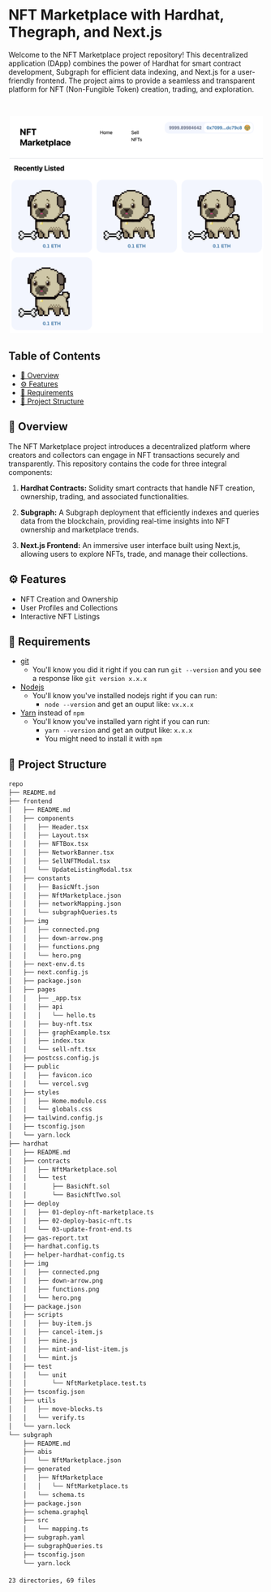 # NFT Marketplace with Hardhat, Thegraph, and Next.js

Welcome to the NFT Marketplace project repository! This decentralized application (DApp) combines the power of Hardhat for smart contract development, Subgraph for efficient data indexing, and Next.js for a user-friendly frontend. The project aims to provide a seamless and transparent platform for NFT (Non-Fungible Token) creation, trading, and exploration.

<br/>
<p align="center">
<img src="./hardhat/img/hero.png" width="500" alt="Hardhat NextJS Marketplace">
</a>
</p>

## Table of Contents

- [📍 Overview](#overview)
- [⚙️ Features](#features)
- [🧩 Requirements](#🧩-requirements)
- [📂 Project Structure](#project-structure)

## 📍 Overview

The NFT Marketplace project introduces a decentralized platform where creators and collectors can engage in NFT transactions securely and transparently. This repository contains the code for three integral components:

1. **Hardhat Contracts:** Solidity smart contracts that handle NFT creation, ownership, trading, and associated functionalities.

2. **Subgraph:** A Subgraph deployment that efficiently indexes and queries data from the blockchain, providing real-time insights into NFT ownership and marketplace trends.

3. **Next.js Frontend:** An immersive user interface built using Next.js, allowing users to explore NFTs, trade, and manage their collections.

## ⚙️ Features

- NFT Creation and Ownership
- User Profiles and Collections
- Interactive NFT Listings


## 🧩 Requirements

- [git](https://git-scm.com/book/en/v2/Getting-Started-Installing-Git)
  - You'll know you did it right if you can run `git --version` and you see a response like `git version x.x.x`
- [Nodejs](https://nodejs.org/en/)
  - You'll know you've installed nodejs right if you can run:
    - `node --version` and get an ouput like: `vx.x.x`
- [Yarn](https://classic.yarnpkg.com/lang/en/docs/install/) instead of `npm`
  - You'll know you've installed yarn right if you can run:
    - `yarn --version` and get an output like: `x.x.x`
    - You might need to install it with `npm`


## 📂 Project Structure


```bash
repo
├── README.md
├── frontend
│   ├── README.md
│   ├── components
│   │   ├── Header.tsx
│   │   ├── Layout.tsx
│   │   ├── NFTBox.tsx
│   │   ├── NetworkBanner.tsx
│   │   ├── SellNFTModal.tsx
│   │   └── UpdateListingModal.tsx
│   ├── constants
│   │   ├── BasicNft.json
│   │   ├── NftMarketplace.json
│   │   ├── networkMapping.json
│   │   └── subgraphQueries.ts
│   ├── img
│   │   ├── connected.png
│   │   ├── down-arrow.png
│   │   ├── functions.png
│   │   └── hero.png
│   ├── next-env.d.ts
│   ├── next.config.js
│   ├── package.json
│   ├── pages
│   │   ├── _app.tsx
│   │   ├── api
│   │   │   └── hello.ts
│   │   ├── buy-nft.tsx
│   │   ├── graphExample.tsx
│   │   ├── index.tsx
│   │   └── sell-nft.tsx
│   ├── postcss.config.js
│   ├── public
│   │   ├── favicon.ico
│   │   └── vercel.svg
│   ├── styles
│   │   ├── Home.module.css
│   │   └── globals.css
│   ├── tailwind.config.js
│   ├── tsconfig.json
│   └── yarn.lock
├── hardhat
│   ├── README.md
│   ├── contracts
│   │   ├── NftMarketplace.sol
│   │   └── test
│   │       ├── BasicNft.sol
│   │       └── BasicNftTwo.sol
│   ├── deploy
│   │   ├── 01-deploy-nft-marketplace.ts
│   │   ├── 02-deploy-basic-nft.ts
│   │   └── 03-update-front-end.ts
│   ├── gas-report.txt
│   ├── hardhat.config.ts
│   ├── helper-hardhat-config.ts
│   ├── img
│   │   ├── connected.png
│   │   ├── down-arrow.png
│   │   ├── functions.png
│   │   └── hero.png
│   ├── package.json
│   ├── scripts
│   │   ├── buy-item.js
│   │   ├── cancel-item.js
│   │   ├── mine.js
│   │   ├── mint-and-list-item.js
│   │   └── mint.js
│   ├── test
│   │   └── unit
│   │       └── NftMarketplace.test.ts
│   ├── tsconfig.json
│   ├── utils
│   │   ├── move-blocks.ts
│   │   └── verify.ts
│   └── yarn.lock
└── subgraph
    ├── README.md
    ├── abis
    │   └── NftMarketplace.json
    ├── generated
    │   ├── NftMarketplace
    │   │   └── NftMarketplace.ts
    │   └── schema.ts
    ├── package.json
    ├── schema.graphql
    ├── src
    │   └── mapping.ts
    ├── subgraph.yaml
    ├── subgraphQueries.ts
    ├── tsconfig.json
    └── yarn.lock

23 directories, 69 files
```
